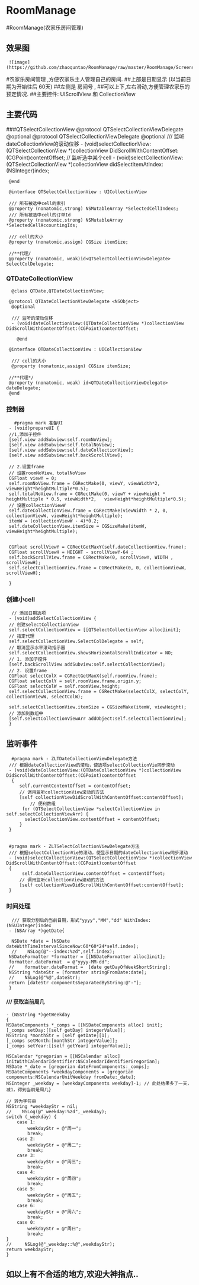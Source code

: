 # RoomManage
#RoomManage(农家乐房间管理)
## 效果图
     ![image](https://github.com/zhaoquntao/RoomManage/raw/master/RoomManage/Screenshots/Untitled.gif)
#农家乐房间管理 ,方便农家乐主人管理自己的房间.
##上部是日期显示 (以当前日期为开始往后 60天)
##左侧是 房间号 ,
##可以上下,左右滑动,方便管理农家乐的预定情况.
##主要控件: UIScrollView 和 CollectionView
## 主要代码
###QTSelectCollectionView
     @protocol QTSelectCollectionViewDelegate <NSObject>
     @optional
     @protocol QTSelectCollectionViewDelegate <NSObject>
     @optional
     /// 监听dateCollectionView的滚动位移
     - (void)selectCollectionView:(QTSelectCollectionView *)collectionView DidScrollWithContentOffset:(CGPoint)contentOffset;
     // 监听选中某个cell
     - (void)selectCollectionView:(QTSelectCollectionView *)collectionView didSelectItemAtIndex:(NSInteger)index;

     @end

     @interface QTSelectCollectionView : UICollectionView

     /// 所有被选中cell的索引
     @property (nonatomic,strong) NSMutableArray *SelectedCellIndexs;
     /// 所有被选中cell的订单Id
     @property (nonatomic,strong) NSMutableArray *SelectedCellAccountingIds;

     /// cell的大小
     @property (nonatomic,assign) CGSize itemSize;

     //**代理/
     @property (nonatomic, weak)id<QTSelectCollectionViewDelegate> SelectColDelegate;
     
###  QTDateCollectionView
      @class QTDate,QTDateCollectionView;

     @protocol QTDateCollectionViewDelegate <NSObject>
      @optional

      /// 监听的滚动位移
      - (void)dateCollectionView:(QTDateCollectionView *)collectionView DidScrollWithContentOffset:(CGPoint)contentOffset;

        @end

     @interface QTDateCollectionView : UICollectionView

      /// cell的大小
      @property (nonatomic,assign) CGSize itemSize;

     //**代理*/
     @property (nonatomic, weak) id<QTDateCollectionViewDelegate> dateDelegate;
     @end
      
###  控制器 
 
       #pragma mark 准备UI
     - (void)prepareUI {
     //1,添加子控件
     [self.view addSubview:self.roomNoView];
     [self.view addSubview:self.totalNoView];
     [self.view addSubview:self.dateCollectionView];
     [self.view addSubview:self.backScrollView];
    
     // 2.设置frame
     // 设置roomNoView、totalNoView
     CGFloat viewY = 0;
     self.roomNoView.frame = CGRectMake(0, viewY, viewWidth*2, viewHeight*heightMultiple*0.5);
     self.totalNoView.frame = CGRectMake(0, viewY + viewHeight * heightMultiple * 0.5, viewWidth*2,   viewHeight*heightMultiple*0.5);
     // 设置collectionViewW
     self.dateCollectionView.frame = CGRectMake(viewWidth * 2, 0, collectionViewW, viewHeight*heightMultiple);
     itemW = (collectionViewW - 4)*0.2;
     self.dateCollectionView.itemSize = CGSizeMake(itemW, viewHeight*heightMultiple);
    
    
     CGFloat scrollViewY = CGRectGetMaxY(self.dateCollectionView.frame);
     CGFloat scrollViewH = HEIGHT - scrollViewY-64 ;
     self.backScrollView.frame = CGRectMake(0, scrollViewY, WIDTH , scrollViewH);
     self.selectCollectionView.frame = CGRectMake(0, 0, collectionViewW, scrollViewH);

     }
### 创建小cell
      // 添加日期选项
     - (void)addSelectCollectionView {
     // 创建selectCollectionView
     self.selectCollectionView = [[QTSelectCollectionView alloc]init];
     // 指定代理
     self.selectCollectionView.SelectColDelegate = self;
     // 取消显示水平滚动指示器
     self.selectCollectionView.showsHorizontalScrollIndicator = NO;
     // 1. 添加子控件
     [self.backScrollView addSubview:self.selectCollectionView];
     // 2. 设置frame
     CGFloat selectColX = CGRectGetMaxX(self.roomView.frame);
     CGFloat selectColY = self.roomView.frame.origin.y;
     CGFloat selectColW = self.roomView.height;
     self.selectCollectionView.frame = CGRectMake(selectColX, selectColY, collectionViewW, selectColW);
   
     self.selectCollectionView.itemSize = CGSizeMake(itemW, viewHeight);
     // 添加到数组中
     [self.selectCollectionViewArr addObject:self.selectCollectionView];
     }

## 监听事件 
      #pragma mark - ZLTDateCollectionViewDelegate方法
     /// 根据dateCollectionView的滚动，使选项selectCollectionVie同步滚动
     - (void)dateCollectionView:(QTDateCollectionView *)collectionView DidScrollWithContentOffset:(CGPoint)contentOffset
      {
         self.currentContentOffset = contentOffset;
         // 调用监听collectionView滚动的方法
         [self collectionViewDidScrollWithContentOffset:contentOffset];
             // 便利数组
          for (QTSelectCollectionView *selectCollectionView in self.selectCollectionViewArr) {
           selectCollectionView.contentOffset = contentOffset;
         }
     }
     

     #pragma mark - ZLTSelectCollectionViewDelegate方法
     /// 根据selectCollectionVie的滚动，使显示日期的dateCollectionView同步滚动
     - (void)selectCollectionView:(QTSelectCollectionView *)collectionView DidScrollWithContentOffset:(CGPoint)contentOffset
     {
          self.dateCollectionView.contentOffset = contentOffset;
         // 调用监听collectionView滚动的方法
         [self collectionViewDidScrollWithContentOffset:contentOffset];
     }
 ### 时间处理
      /// 获取分割后的当前日期，形式"yyyy","MM","dd" WithIndex:(NSUInteger)index
     - (NSArray *)getDate{
    
      NSDate *date = [NSDate dateWithTimeIntervalSinceNow:60*60*24*self.index];
      //    NSLog(@"--index:%zd",self.index);
     NSDateFormatter *formatter = [[NSDateFormatter alloc]init];
     formatter.dateFormat  = @"yyyy-MM-dd";
     //    formatter.dateFormat =  [date getDayOfWeekShortString];
     NSString *dateStr = [formatter stringFromDate:date];
     //    NSLog(@"%@",dateStr);
     return [dateStr componentsSeparatedByString:@"-"];
     }
####  /// 获取当前周几
    - (NSString *)getWeekday
    {
    NSDateComponents *_comps = [[NSDateComponents alloc] init];
    [_comps setDay:[[self getDay] integerValue]];
    NSString *monthStr = [self getDate][1];
    [_comps setMonth:[monthStr integerValue]];
    [_comps setYear:[[self getYear] integerValue]];

    NSCalendar *gregorian = [[NSCalendar alloc] initWithCalendarIdentifier:NSCalendarIdentifierGregorian];
    NSDate *_date = [gregorian dateFromComponents:_comps];
    NSDateComponents *weekdayComponents = [gregorian components:NSCalendarUnitWeekday fromDate:_date];
    NSInteger _weekday = [weekdayComponents weekday]-1; // 此处结果多了一天，减1，得到当前是周几}
    
    // 转为字符串
    NSString *weekdayStr = nil;
    //    NSLog(@"_weekday:%zd",_weekday);
    switch (_weekday) {
        case 1:
            weekdayStr = @"周一";
            break;
        case 2:
            weekdayStr = @"周二";
            break;
        case 3:
            weekdayStr = @"周三";
            break;
        case 4:
            weekdayStr = @"周四";
            break;
        case 5:
            weekdayStr = @"周五";
            break;
        case 6:
            weekdayStr = @"周六";
            break;
        case 0:
            weekdayStr = @"周日";
            break;
    }
    //     NSLog(@"_weekday::%@",weekdayStr);
    return weekdayStr;
    }
##  如以上有不合适的地方,欢迎大神指点..
